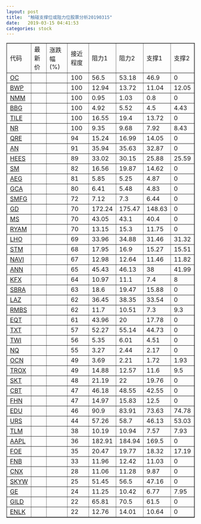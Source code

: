 ```yaml
---
layout: post
title:  "触碰支撑位或阻力位股票分析20190315"
date:   2019-03-15 04:41:53
categories: stock
---
```

<script type="text/javascript">
var stockList = []
stockList.push('gb_oc');
stockList.push('gb_bwp');
stockList.push('gb_nmm');
stockList.push('gb_bbg');
stockList.push('gb_tile');
stockList.push('gb_nr');
stockList.push('gb_qre');
stockList.push('gb_an');
stockList.push('gb_hees');
stockList.push('gb_sm');
stockList.push('gb_aeg');
stockList.push('gb_gca');
stockList.push('gb_smfg');
stockList.push('gb_gd');
stockList.push('gb_ms');
stockList.push('gb_ryam');
stockList.push('gb_lho');
stockList.push('gb_stm');
stockList.push('gb_navi');
stockList.push('gb_ann');
stockList.push('gb_kfx');
stockList.push('gb_sbra');
stockList.push('gb_laz');
stockList.push('gb_rmbs');
stockList.push('gb_eqt');
stockList.push('gb_txt');
stockList.push('gb_twi');
stockList.push('gb_nq');
stockList.push('gb_ocn');
stockList.push('gb_trox');
stockList.push('gb_skt');
stockList.push('gb_cbt');
stockList.push('gb_fhn');
stockList.push('gb_edu');
stockList.push('gb_urs');
stockList.push('gb_tlm');
stockList.push('gb_aapl');
stockList.push('gb_foe');
stockList.push('gb_fnb');
stockList.push('gb_cnx');
stockList.push('gb_skyw');
stockList.push('gb_ge');
stockList.push('gb_gild');
stockList.push('gb_enlk');
</script>
<table border="1">
 <tr>
 <td>代码</td>
 <td>最新价</td>
 <td>涨跌幅(%)</td>
 <td>接近程度</td>
 <td>阻力1</td>
 <td>阻力2</td>
 <td>支撑1</td>
 <td>支撑2</td>
</tr>
  <tr id="oc" class="green">
  <td><a href="http://stock.finance.sina.com.cn/usstock/quotes/OC.html" target="_blank">OC</a></td><td></td><td></td><td>100</td><td>56.5</td><td>53.18</td><td>46.9</td><td>0</td></tr>
  <tr id="bwp" class="green">
  <td><a href="http://stock.finance.sina.com.cn/usstock/quotes/BWP.html" target="_blank">BWP</a></td><td></td><td></td><td>100</td><td>12.94</td><td>13.72</td><td>11.04</td><td>12.05</td></tr>
  <tr id="nmm" class="red">
  <td><a href="http://stock.finance.sina.com.cn/usstock/quotes/NMM.html" target="_blank">NMM</a></td><td></td><td></td><td>100</td><td>0.95</td><td>1.03</td><td>0.8</td><td>0</td></tr>
  <tr id="bbg" class="red">
  <td><a href="http://stock.finance.sina.com.cn/usstock/quotes/BBG.html" target="_blank">BBG</a></td><td></td><td></td><td>100</td><td>4.92</td><td>5.52</td><td>4.5</td><td>4.43</td></tr>
  <tr id="tile" class="red">
  <td><a href="http://stock.finance.sina.com.cn/usstock/quotes/TILE.html" target="_blank">TILE</a></td><td></td><td></td><td>100</td><td>16.55</td><td>19.4</td><td>13.72</td><td>0</td></tr>
  <tr id="nr" class="green">
  <td><a href="http://stock.finance.sina.com.cn/usstock/quotes/NR.html" target="_blank">NR</a></td><td></td><td></td><td>100</td><td>9.35</td><td>9.68</td><td>7.92</td><td>8.43</td></tr>
  <tr id="qre" class="red">
  <td><a href="http://stock.finance.sina.com.cn/usstock/quotes/QRE.html" target="_blank">QRE</a></td><td></td><td></td><td>94</td><td>15.24</td><td>16.99</td><td>14.05</td><td>0</td></tr>
  <tr id="an" class="green">
  <td><a href="http://stock.finance.sina.com.cn/usstock/quotes/AN.html" target="_blank">AN</a></td><td></td><td></td><td>91</td><td>35.94</td><td>35.63</td><td>32.87</td><td>0</td></tr>
  <tr id="hees" class="green">
  <td><a href="http://stock.finance.sina.com.cn/usstock/quotes/HEES.html" target="_blank">HEES</a></td><td></td><td></td><td>89</td><td>33.02</td><td>30.15</td><td>25.88</td><td>25.59</td></tr>
  <tr id="sm" class="red">
  <td><a href="http://stock.finance.sina.com.cn/usstock/quotes/SM.html" target="_blank">SM</a></td><td></td><td></td><td>82</td><td>16.56</td><td>19.87</td><td>14.62</td><td>0</td></tr>
  <tr id="aeg" class="red">
  <td><a href="http://stock.finance.sina.com.cn/usstock/quotes/AEG.html" target="_blank">AEG</a></td><td></td><td></td><td>81</td><td>5.85</td><td>5.25</td><td>4.87</td><td>0</td></tr>
  <tr id="gca" class="green">
  <td><a href="http://stock.finance.sina.com.cn/usstock/quotes/GCA.html" target="_blank">GCA</a></td><td></td><td></td><td>80</td><td>6.41</td><td>5.48</td><td>4.83</td><td>0</td></tr>
  <tr id="smfg" class="red">
  <td><a href="http://stock.finance.sina.com.cn/usstock/quotes/SMFG.html" target="_blank">SMFG</a></td><td></td><td></td><td>72</td><td>7.12</td><td>7.3</td><td>6.44</td><td>0</td></tr>
  <tr id="gd" class="red">
  <td><a href="http://stock.finance.sina.com.cn/usstock/quotes/GD.html" target="_blank">GD</a></td><td></td><td></td><td>70</td><td>172.24</td><td>175.47</td><td>148.63</td><td>0</td></tr>
  <tr id="ms" class="red">
  <td><a href="http://stock.finance.sina.com.cn/usstock/quotes/MS.html" target="_blank">MS</a></td><td></td><td></td><td>70</td><td>43.05</td><td>43.1</td><td>40.4</td><td>0</td></tr>
  <tr id="ryam" class="red">
  <td><a href="http://stock.finance.sina.com.cn/usstock/quotes/RYAM.html" target="_blank">RYAM</a></td><td></td><td></td><td>70</td><td>13.15</td><td>15.3</td><td>11.75</td><td>0</td></tr>
  <tr id="lho" class="green">
  <td><a href="http://stock.finance.sina.com.cn/usstock/quotes/LHO.html" target="_blank">LHO</a></td><td></td><td></td><td>69</td><td>33.96</td><td>34.88</td><td>31.46</td><td>31.32</td></tr>
  <tr id="stm" class="green">
  <td><a href="http://stock.finance.sina.com.cn/usstock/quotes/STM.html" target="_blank">STM</a></td><td></td><td></td><td>68</td><td>17.95</td><td>16.9</td><td>15.27</td><td>15.51</td></tr>
  <tr id="navi" class="green">
  <td><a href="http://stock.finance.sina.com.cn/usstock/quotes/NAVI.html" target="_blank">NAVI</a></td><td></td><td></td><td>67</td><td>12.98</td><td>12.64</td><td>11.46</td><td>11.82</td></tr>
  <tr id="ann" class="red">
  <td><a href="http://stock.finance.sina.com.cn/usstock/quotes/ANN.html" target="_blank">ANN</a></td><td></td><td></td><td>65</td><td>45.43</td><td>46.13</td><td>38</td><td>41.99</td></tr>
  <tr id="kfx" class="green">
  <td><a href="http://stock.finance.sina.com.cn/usstock/quotes/KFX.html" target="_blank">KFX</a></td><td></td><td></td><td>64</td><td>10.97</td><td>11.1</td><td>7.4</td><td>8</td></tr>
  <tr id="sbra" class="red">
  <td><a href="http://stock.finance.sina.com.cn/usstock/quotes/SBRA.html" target="_blank">SBRA</a></td><td></td><td></td><td>63</td><td>18.6</td><td>19.47</td><td>15.88</td><td>0</td></tr>
  <tr id="laz" class="red">
  <td><a href="http://stock.finance.sina.com.cn/usstock/quotes/LAZ.html" target="_blank">LAZ</a></td><td></td><td></td><td>62</td><td>36.45</td><td>38.35</td><td>33.54</td><td>0</td></tr>
  <tr id="rmbs" class="red">
  <td><a href="http://stock.finance.sina.com.cn/usstock/quotes/RMBS.html" target="_blank">RMBS</a></td><td></td><td></td><td>62</td><td>11.7</td><td>10.51</td><td>7.3</td><td>9.3</td></tr>
  <tr id="eqt" class="red">
  <td><a href="http://stock.finance.sina.com.cn/usstock/quotes/EQT.html" target="_blank">EQT</a></td><td></td><td></td><td>61</td><td>43.96</td><td>20</td><td>17.78</td><td>0</td></tr>
  <tr id="txt" class="red">
  <td><a href="http://stock.finance.sina.com.cn/usstock/quotes/TXT.html" target="_blank">TXT</a></td><td></td><td></td><td>57</td><td>52.27</td><td>55.14</td><td>44.73</td><td>0</td></tr>
  <tr id="twi" class="green">
  <td><a href="http://stock.finance.sina.com.cn/usstock/quotes/TWI.html" target="_blank">TWI</a></td><td></td><td></td><td>56</td><td>5.35</td><td>6.01</td><td>4.51</td><td>0</td></tr>
  <tr id="nq" class="green">
  <td><a href="http://stock.finance.sina.com.cn/usstock/quotes/NQ.html" target="_blank">NQ</a></td><td></td><td></td><td>55</td><td>3.27</td><td>2.44</td><td>2.17</td><td>0</td></tr>
  <tr id="ocn" class="green">
  <td><a href="http://stock.finance.sina.com.cn/usstock/quotes/OCN.html" target="_blank">OCN</a></td><td></td><td></td><td>49</td><td>3.69</td><td>2.21</td><td>1.72</td><td>1.93</td></tr>
  <tr id="trox" class="green">
  <td><a href="http://stock.finance.sina.com.cn/usstock/quotes/TROX.html" target="_blank">TROX</a></td><td></td><td></td><td>49</td><td>14.88</td><td>12.57</td><td>11.6</td><td>9.5</td></tr>
  <tr id="skt" class="red">
  <td><a href="http://stock.finance.sina.com.cn/usstock/quotes/SKT.html" target="_blank">SKT</a></td><td></td><td></td><td>48</td><td>21.19</td><td>22</td><td>19.76</td><td>0</td></tr>
  <tr id="cbt" class="green">
  <td><a href="http://stock.finance.sina.com.cn/usstock/quotes/CBT.html" target="_blank">CBT</a></td><td></td><td></td><td>47</td><td>46.18</td><td>48.55</td><td>42.55</td><td>0</td></tr>
  <tr id="fhn" class="red">
  <td><a href="http://stock.finance.sina.com.cn/usstock/quotes/FHN.html" target="_blank">FHN</a></td><td></td><td></td><td>47</td><td>14.97</td><td>15.83</td><td>12.5</td><td>0</td></tr>
  <tr id="edu" class="green">
  <td><a href="http://stock.finance.sina.com.cn/usstock/quotes/EDU.html" target="_blank">EDU</a></td><td></td><td></td><td>46</td><td>90.9</td><td>83.91</td><td>73.63</td><td>74.78</td></tr>
  <tr id="urs" class="green">
  <td><a href="http://stock.finance.sina.com.cn/usstock/quotes/URS.html" target="_blank">URS</a></td><td></td><td></td><td>44</td><td>57.26</td><td>58.7</td><td>46.13</td><td>53.03</td></tr>
  <tr id="tlm" class="green">
  <td><a href="http://stock.finance.sina.com.cn/usstock/quotes/TLM.html" target="_blank">TLM</a></td><td></td><td></td><td>38</td><td>10.19</td><td>10.94</td><td>7.57</td><td>7.93</td></tr>
  <tr id="aapl" class="green">
  <td><a href="http://stock.finance.sina.com.cn/usstock/quotes/AAPL.html" target="_blank">AAPL</a></td><td></td><td></td><td>36</td><td>182.91</td><td>184.94</td><td>169.5</td><td>0</td></tr>
  <tr id="foe" class="green">
  <td><a href="http://stock.finance.sina.com.cn/usstock/quotes/FOE.html" target="_blank">FOE</a></td><td></td><td></td><td>35</td><td>20.47</td><td>19.77</td><td>18.32</td><td>17.19</td></tr>
  <tr id="fnb" class="red">
  <td><a href="http://stock.finance.sina.com.cn/usstock/quotes/FNB.html" target="_blank">FNB</a></td><td></td><td></td><td>33</td><td>11.96</td><td>12.42</td><td>11.03</td><td>0</td></tr>
  <tr id="cnx" class="red">
  <td><a href="http://stock.finance.sina.com.cn/usstock/quotes/CNX.html" target="_blank">CNX</a></td><td></td><td></td><td>28</td><td>11.06</td><td>11.28</td><td>9.87</td><td>0</td></tr>
  <tr id="skyw" class="green">
  <td><a href="http://stock.finance.sina.com.cn/usstock/quotes/SKYW.html" target="_blank">SKYW</a></td><td></td><td></td><td>25</td><td>51.45</td><td>56.5</td><td>47.16</td><td>0</td></tr>
  <tr id="ge" class="red">
  <td><a href="http://stock.finance.sina.com.cn/usstock/quotes/GE.html" target="_blank">GE</a></td><td></td><td></td><td>24</td><td>11.25</td><td>10.42</td><td>6.77</td><td>7.95</td></tr>
  <tr id="gild" class="red">
  <td><a href="http://stock.finance.sina.com.cn/usstock/quotes/GILD.html" target="_blank">GILD</a></td><td></td><td></td><td>22</td><td>65.81</td><td>70.5</td><td>61.5</td><td>0</td></tr>
  <tr id="enlk" class="red">
  <td><a href="http://stock.finance.sina.com.cn/usstock/quotes/ENLK.html" target="_blank">ENLK</a></td><td></td><td></td><td>22</td><td>12.76</td><td>14.01</td><td>10.64</td><td>0</td></tr>
</table>
